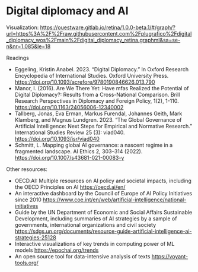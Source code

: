 # Digital diplomacy and AI
Visualization: https://ouestware.gitlab.io/retina/1.0.0-beta.1/#/graph/?url=https%3A%2F%2Fraw.githubusercontent.com%2Fplugrafico%2Fdigital_diplomacy_wos%2Fmain%2Fdigital_diplomacy_retina.graphml&sa=se-n&nr=1.085&le=18

Readings
- Eggeling, Kristin Anabel. 2023. “Digital Diplomacy.” In Oxford Research Encyclopedia of International Studies. Oxford University Press. https://doi.org/10.1093/acrefore/9780190846626.013.790
- Manor, I. (2016). Are We There Yet: Have mfas Realized the Potential of Digital Diplomacy?: Results from a Cross-National Comparison. Brill Research Perspectives in Diplomacy and Foreign Policy, 1(2), 1-110. https://doi.org/10.1163/24056006-12340002
- Tallberg, Jonas, Eva Erman, Markus Furendal, Johannes Geith, Mark Klamberg, and Magnus Lundgren. 2023. “The Global Governance of Artificial Intelligence: Next Steps for Empirical and Normative Research.” International Studies Review 25 (3): viad040. https://doi.org/10.1093/isr/viad040
- Schmitt, L. Mapping global AI governance: a nascent regime in a fragmented landscape. AI Ethics 2, 303–314 (2022). https://doi.org/10.1007/s43681-021-00083-y

Other resources:
- OECD.AI: Multiple resources on AI policy and societal impacts, including the OECD Principles on AI https://oecd.ai/en/
- An interactive dashboard by the Council of Europe of AI Policy Initiatives since 2010 https://www.coe.int/en/web/artificial-intelligence/national-initiatives
- Guide by the UN Department of Economic and Social Affairs Sustainable Development, including summaries of AI strategies by a sample of governments, international organizations and civil society https://sdgs.un.org/documents/resource-guide-artificial-intelligence-ai-strategies-25128
- Interactive visualizations of key trends in computing power of ML models https://epochai.org/trends
- An open source tool for data-intensive analysis of texts https://voyant-tools.org/
